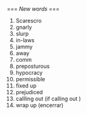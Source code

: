 === *New words* ===

1. Scarescro
2. gnarly
3. slurp
4. in-laws
5. jammy
6. away
7. comm
8. preposturous
9. hypocracy
11. permissible
12. fixed up
13. prejudiced
14. callling out (if calling out )
15. wrap up (encerrar)
